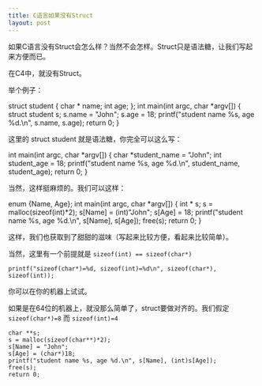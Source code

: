 ```yaml
---
title: C语言如果没有Struct
layout: post
---
```


如果C语言没有Struct会怎么样？当然不会怎样。Struct只是语法糖，让我们写起来方便而已。

在C4中，就没有Struct。

举个例子：

  struct student {
  	char * name;
  	int age;
  };
  int main(int argc, char *argv[])
  {
  	struct student s;
  	s.name = "John";
  	s.age = 18;
  	printf("student name %s, age %d.\n", s.name, s.age);
  	return 0;
  }

这里的 struct student 就是语法糖，你完全可以这么写：

  int main(int argc, char *argv[])
  {
    char *student_name = "John";
  	int student_age = 18;
  	printf("student name %s, age %d.\n", student_name, student_age);
  	return 0;
  }

当然，这样挺麻烦的。我们可以这样：

  enum {Name, Age};
  int main(int argc, char *argv[])
  {
  	int * s;
  	s = malloc(sizeof(int)*2);
  	s[Name] = (int)"John";
  	s[Age] = 18;
  	printf("student name %s, age %d.\n", s[Name], s[Age]);
  	free(s);
  	return 0;
  }

这样，我们也获取到了甜甜的滋味（写起来比较方便，看起来比较简单）。

当然，这里有一个前提就是 `sizeof(int) == sizeof(char*)`

	printf("sizeof(char*)=%d, sizeof(int)=%d\n", sizeof(char*), sizeof(int));

你可以在你的机器上试试。

如果是在64位的机器上，就没那么简单了，struct要做对齐的。我们假定 `sizeof(char*)=8` 而 `sizeof(int)=4`

	char **s;
	s = malloc(sizeof(char**)*2);
	s[Name] = "John";
	s[Age] = (char*)18;
	printf("student name %s, age %d.\n", s[Name], (int)s[Age]);
	free(s);
	return 0;
